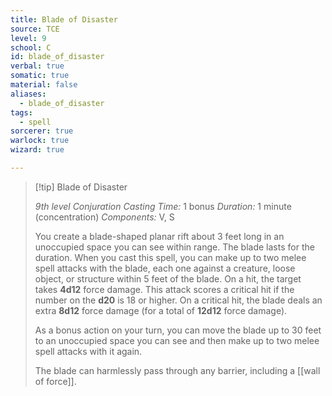 ```yaml
---
title: Blade of Disaster
source: TCE
level: 9
school: C
id: blade_of_disaster
verbal: true
somatic: true
material: false
aliases:
  - blade_of_disaster
tags:
  - spell
sorcerer: true
warlock: true
wizard: true

---
```

>[!tip] Blade of Disaster
>
> *9th level Conjuration*
> *Casting Time:* 1 bonus
> *Duration:* 1 minute (concentration)
> *Components:* V, S
>
>You create a blade-shaped planar rift about 3 feet long in an unoccupied space you can see within range. The blade lasts for the duration. When you cast this spell, you can make up to two melee spell attacks with the blade, each one against a creature, loose object, or structure within 5 feet of the blade. On a hit, the target takes **4d12** force damage. This attack scores a critical hit if the number on the **d20** is 18 or higher. On a critical hit, the blade deals an extra **8d12** force damage (for a total of **12d12** force damage).
>
>As a bonus action on your turn, you can move the blade up to 30 feet to an unoccupied space you can see and then make up to two melee spell attacks with it again.
>
>The blade can harmlessly pass through any barrier, including a [[wall of force]].
>

